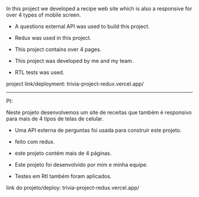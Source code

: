 In this project we developed a recipe web site which is also a responsive for over 4 types of mobile screen.

- A questions external API was used to build this project.

- Redux was used in this project.

- This project contains over 4 pages.

- This project was developed by me and my team.

- RTL tests was used.

project link/deployment: trivia-project-redux.vercel.app/



------------------------------------

Pt:


Neste projeto desenvolvemos um site de receitas que também é responsivo para mais de 4 tipos de telas de celular.

- Uma API externa de perguntas foi usada para construir este projeto.

- feito com redux.

- este projeto contém mais de 4 páginas.

- Este projeto foi desenvolvido por mim e minha equipe.

- Testes em Rtl também foram aplicados.

link do projeto/deploy: trivia-project-redux.vercel.app/
